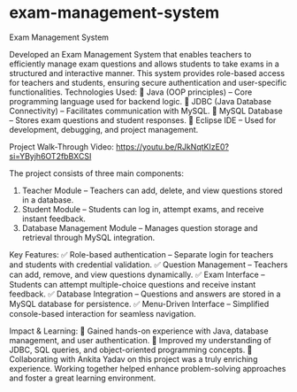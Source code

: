 # exam-management-system
Exam Management System

Developed an Exam Management System that enables teachers to efficiently manage exam questions and allows students to take exams in a structured and interactive manner. This system provides role-based access for teachers and students, ensuring secure authentication and user-specific functionalities.
Technologies Used:
🔹 Java (OOP principles) – Core programming language used for backend logic.
🔹 JDBC (Java Database Connectivity) – Facilitates communication with MySQL.
🔹 MySQL Database – Stores exam questions and student responses.
🔹 Eclipse IDE – Used for development, debugging, and project management.

Project Walk-Through Video: https://youtu.be/RJkNqtKIzE0?si=YByjh6OT2fbBXCSI

The project consists of three main components:
1. Teacher Module – Teachers can add, delete, and view questions stored in a database.
2. Student Module – Students can log in, attempt exams, and receive instant feedback.
3. Database Management Module – Manages question storage and retrieval through MySQL integration.

Key Features:
✅ Role-based authentication – Separate login for teachers and students with credential validation.
✅ Question Management – Teachers can add, remove, and view questions dynamically.
✅ Exam Interface – Students can attempt multiple-choice questions and receive instant feedback.
✅ Database Integration – Questions and answers are stored in a MySQL database for persistence.
✅ Menu-Driven Interface – Simplified console-based interaction for seamless navigation.

Impact & Learning:
🔹 Gained hands-on experience with Java, database management, and user authentication.
🔹 Improved my understanding of JDBC, SQL queries, and object-oriented programming concepts.
🔹 Collaborating with Ankita Yadav on this project was a truly enriching experience. Working together helped enhance problem-solving approaches and foster a great learning environment. 
